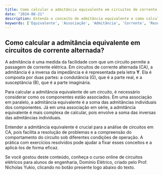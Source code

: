 ```yaml
---
title: Como calcular a admitância equivalente em circuitos de corrente alternada?
date: "2024-08-21"
description: Entenda o conceito de admitância equivalente e como calculá-la em circuitos de corrente alternada.
keywords: ['Equivalente', 'Associação', 'Admitância', 'Corrente', 'Resolvido', 'Exercício']
---
```


## Como calcular a admitância equivalente em circuitos de corrente alternada?

A admitância é uma medida da facilidade com que um circuito permite a passagem de corrente elétrica. Em circuitos de corrente alternada (CA), a admitância é a inversa da impedância e é representada pela letra **Y**. Ela é composta por duas partes: a condutância (G), que é a parte real, e a susceptância (B), que é a parte imaginária.

Para calcular a admitância equivalente de um circuito, é necessário considerar como os componentes estão associados. Em uma associação em paralelo, a admitância equivalente é a soma das admitâncias individuais dos componentes. Já em uma associação em série, a admitância equivalente é mais complexa de calcular, pois envolve a soma das inversas das admitâncias individuais.

Entender a admitância equivalente é crucial para a análise de circuitos em CA, pois facilita a resolução de problemas e a compreensão do comportamento do circuito sob diferentes condições de operação. A prática com exercícios resolvidos pode ajudar a fixar esses conceitos e a aplicá-los de forma eficaz.

Se você gostou deste conteúdo, conheça o curso online de circuitos elétricos para alunos de engenharia, Domínio Elétrico, criado pelo Prof. Nicholas Yukio, clicando no botão presente logo abaixo do texto.